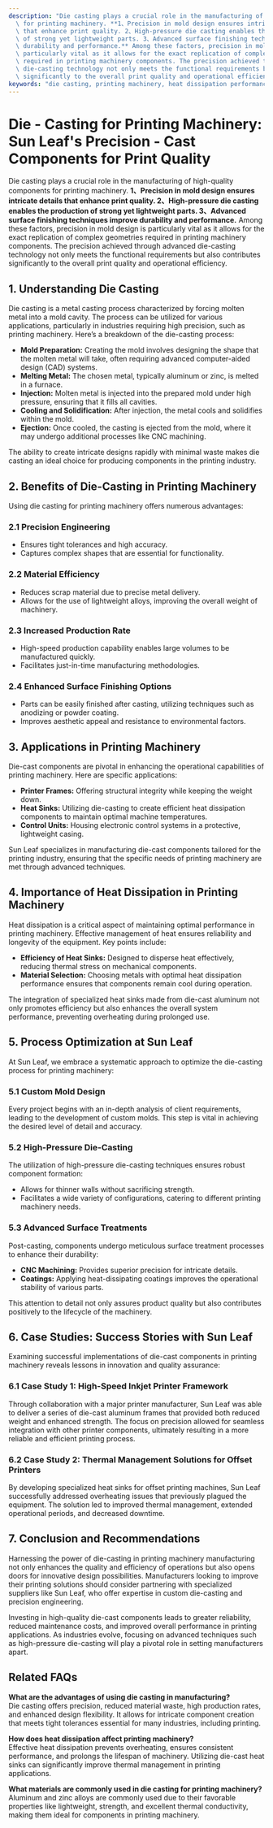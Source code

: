```yaml
---
description: "Die casting plays a crucial role in the manufacturing of high-quality components\
  \ for printing machinery. **1、Precision in mold design ensures intricate details\
  \ that enhance print quality. 2、High-pressure die casting enables the production\
  \ of strong yet lightweight parts. 3、Advanced surface finishing techniques improve\
  \ durability and performance.** Among these factors, precision in mold design is\
  \ particularly vital as it allows for the exact replication of complex geometries\
  \ required in printing machinery components. The precision achieved through advanced\
  \ die-casting technology not only meets the functional requirements but also contributes\
  \ significantly to the overall print quality and operational efficiency."
keywords: "die casting, printing machinery, heat dissipation performance, heat sink"
---
```

# Die - Casting for Printing Machinery: Sun Leaf's Precision - Cast Components for Print Quality

Die casting plays a crucial role in the manufacturing of high-quality components for printing machinery. **1、Precision in mold design ensures intricate details that enhance print quality. 2、High-pressure die casting enables the production of strong yet lightweight parts. 3、Advanced surface finishing techniques improve durability and performance.** Among these factors, precision in mold design is particularly vital as it allows for the exact replication of complex geometries required in printing machinery components. The precision achieved through advanced die-casting technology not only meets the functional requirements but also contributes significantly to the overall print quality and operational efficiency.

## **1. Understanding Die Casting**

Die casting is a metal casting process characterized by forcing molten metal into a mold cavity. The process can be utilized for various applications, particularly in industries requiring high precision, such as printing machinery. Here’s a breakdown of the die-casting process:

- **Mold Preparation:** Creating the mold involves designing the shape that the molten metal will take, often requiring advanced computer-aided design (CAD) systems.
- **Melting Metal:** The chosen metal, typically aluminum or zinc, is melted in a furnace.
- **Injection:** Molten metal is injected into the prepared mold under high pressure, ensuring that it fills all cavities.
- **Cooling and Solidification:** After injection, the metal cools and solidifies within the mold.
- **Ejection:** Once cooled, the casting is ejected from the mold, where it may undergo additional processes like CNC machining.

The ability to create intricate designs rapidly with minimal waste makes die casting an ideal choice for producing components in the printing industry.

## **2. Benefits of Die-Casting in Printing Machinery**

Using die casting for printing machinery offers numerous advantages:

### **2.1 Precision Engineering**

- Ensures tight tolerances and high accuracy.
- Captures complex shapes that are essential for functionality.

### **2.2 Material Efficiency**

- Reduces scrap material due to precise metal delivery.
- Allows for the use of lightweight alloys, improving the overall weight of machinery.

### **2.3 Increased Production Rate**

- High-speed production capability enables large volumes to be manufactured quickly.
- Facilitates just-in-time manufacturing methodologies.

### **2.4 Enhanced Surface Finishing Options**

- Parts can be easily finished after casting, utilizing techniques such as anodizing or powder coating.
- Improves aesthetic appeal and resistance to environmental factors.

## **3. Applications in Printing Machinery**

Die-cast components are pivotal in enhancing the operational capabilities of printing machinery. Here are specific applications:

- **Printer Frames:** Offering structural integrity while keeping the weight down.
- **Heat Sinks:** Utilizing die-casting to create efficient heat dissipation components to maintain optimal machine temperatures.
- **Control Units:** Housing electronic control systems in a protective, lightweight casing.

Sun Leaf specializes in manufacturing die-cast components tailored for the printing industry, ensuring that the specific needs of printing machinery are met through advanced techniques.

## **4. Importance of Heat Dissipation in Printing Machinery**

Heat dissipation is a critical aspect of maintaining optimal performance in printing machinery. Effective management of heat ensures reliability and longevity of the equipment. Key points include:

- **Efficiency of Heat Sinks:** Designed to disperse heat effectively, reducing thermal stress on mechanical components.
- **Material Selection:** Choosing metals with optimal heat dissipation performance ensures that components remain cool during operation.

The integration of specialized heat sinks made from die-cast aluminum not only promotes efficiency but also enhances the overall system performance, preventing overheating during prolonged use.

## **5. Process Optimization at Sun Leaf**

At Sun Leaf, we embrace a systematic approach to optimize the die-casting process for printing machinery:

### **5.1 Custom Mold Design**

Every project begins with an in-depth analysis of client requirements, leading to the development of custom molds. This step is vital in achieving the desired level of detail and accuracy.

### **5.2 High-Pressure Die-Casting**

The utilization of high-pressure die-casting techniques ensures robust component formation:

- Allows for thinner walls without sacrificing strength.
- Facilitates a wide variety of configurations, catering to different printing machinery needs.

### **5.3 Advanced Surface Treatments**

Post-casting, components undergo meticulous surface treatment processes to enhance their durability:

- **CNC Machining:** Provides superior precision for intricate details.
- **Coatings:** Applying heat-dissipating coatings improves the operational stability of various parts.

This attention to detail not only assures product quality but also contributes positively to the lifecycle of the machinery.

## **6. Case Studies: Success Stories with Sun Leaf**

Examining successful implementations of die-cast components in printing machinery reveals lessons in innovation and quality assurance:

### **6.1 Case Study 1: High-Speed Inkjet Printer Framework**

Through collaboration with a major printer manufacturer, Sun Leaf was able to deliver a series of die-cast aluminum frames that provided both reduced weight and enhanced strength. The focus on precision allowed for seamless integration with other printer components, ultimately resulting in a more reliable and efficient printing process.

### **6.2 Case Study 2: Thermal Management Solutions for Offset Printers**

By developing specialized heat sinks for offset printing machines, Sun Leaf successfully addressed overheating issues that previously plagued the equipment. The solution led to improved thermal management, extended operational periods, and decreased downtime.

## **7. Conclusion and Recommendations**

Harnessing the power of die-casting in printing machinery manufacturing not only enhances the quality and efficiency of operations but also opens doors for innovative design possibilities. Manufacturers looking to improve their printing solutions should consider partnering with specialized suppliers like Sun Leaf, who offer expertise in custom die-casting and precision engineering. 

Investing in high-quality die-cast components leads to greater reliability, reduced maintenance costs, and improved overall performance in printing applications. As industries evolve, focusing on advanced techniques such as high-pressure die-casting will play a pivotal role in setting manufacturers apart.

## **Related FAQs**

**What are the advantages of using die casting in manufacturing?**  
Die casting offers precision, reduced material waste, high production rates, and enhanced design flexibility. It allows for intricate component creation that meets tight tolerances essential for many industries, including printing.

**How does heat dissipation affect printing machinery?**  
Effective heat dissipation prevents overheating, ensures consistent performance, and prolongs the lifespan of machinery. Utilizing die-cast heat sinks can significantly improve thermal management in printing applications.

**What materials are commonly used in die casting for printing machinery?**  
Aluminum and zinc alloys are commonly used due to their favorable properties like lightweight, strength, and excellent thermal conductivity, making them ideal for components in printing machinery.

